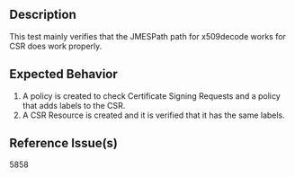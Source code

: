 ## Description

This test mainly verifies that the JMESPath path for x509decode works for CSR does work properly.

## Expected Behavior

1. A policy is created to check Certificate Signing Requests and a policy that adds labels to the CSR.
2. A CSR Resource is created and it is verified that it has the same labels.

## Reference Issue(s)

5858